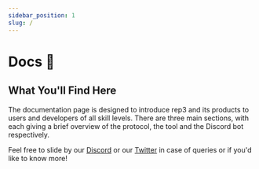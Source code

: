 ```yaml
---
sidebar_position: 1
slug: /
---
```


# Docs 📜
## What You'll Find Here

The documentation page is designed to introduce rep3 and its products to users and developers of all skill levels. There are three main sections, with each giving a brief overview of the protocol, the tool and the Discord bot respectively.

Feel free to slide by our [Discord](discord.gg/xK2WXUv3VG) or our [Twitter](https"//twitter.com/rep3gg/") in case of queries or if you'd like to know more!
